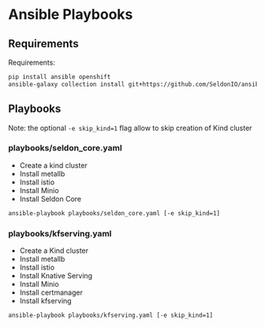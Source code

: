 # Ansible Playbooks


## Requirements

Requirements:
```bash
pip install ansible openshift
ansible-galaxy collection install git+https://github.com/SeldonIO/ansible-k8s-collection.git,v0.1.0
```

## Playbooks

Note: the optional `-e skip_kind=1` flag allow to skip creation of Kind cluster


### playbooks/seldon_core.yaml

 * Create a kind cluster
 * Install metallb
 * Install istio
 * Install Minio
 * Install Seldon Core

```bash
ansible-playbook playbooks/seldon_core.yaml [-e skip_kind=1]
```

### playbooks/kfserving.yaml

 * Create a Kind cluster
 * Install metallb
 * Install istio
 * Install Knative Serving
 * Install Minio
 * Install certmanager
 * Install kfserving

```bash
ansible-playbook playbooks/kfserving.yaml [-e skip_kind=1]
```

